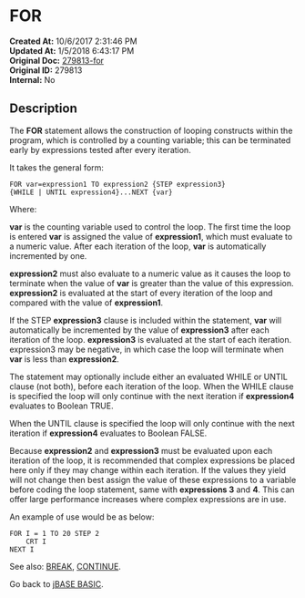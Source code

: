# FOR

**Created At:** 10/6/2017 2:31:46 PM  
**Updated At:** 1/5/2018 6:43:17 PM  
**Original Doc:** [279813-for](https://docs.jbase.com/36868-jbase-basic/279813-for)  
**Original ID:** 279813  
**Internal:** No  

## Description

The **FOR** statement allows the construction of looping constructs within the program, which is controlled by a counting variable; this can be terminated early by expressions tested after every
iteration.

It takes the general form:

```
FOR var=expression1 TO expression2 {STEP expression3}
{WHILE | UNTIL expression4}...NEXT {var}
```

Where:

**var** is the counting variable used to control the loop. The first time the loop is entered **var** is assigned the value of **expression1**, which must evaluate to a numeric value. After each iteration of the loop, **var** is automatically incremented by one.

**expression2** must also evaluate to a numeric value as it causes the loop to terminate when the value of **var** is greater than the value of this expression. **expression2** is evaluated at the start of every iteration of the loop and compared with the value of **expression1**.

If the STEP **expression3** clause is included within the statement, **var** will automatically be incremented by the value of **expression3** after each iteration of the loop. **expression3** is evaluated at the start of each iteration. expression3 may be negative, in which case the loop will terminate when **var** is less than **expression2**.

The statement may optionally include either an evaluated WHILE or UNTIL clause (not both), before each iteration of the loop. When the WHILE clause is specified the loop will only continue with the next iteration if **expression4** evaluates to Boolean TRUE.

When the UNTIL clause is specified the loop will only continue with the next iteration if **expression4** evaluates to Boolean FALSE.

Because **expression2** and **expression3** must be evaluated upon each iteration of the loop, it is recommended that complex expressions be placed here only if they may change within each iteration. If the values they yield will not change then best assign the value of these expressions to a variable before coding the loop statement, same with **expressions 3** and **4**. This can offer large performance increases where complex expressions are in use.

An example of use would be as below:

```
FOR I = 1 TO 20 STEP 2
    CRT I
NEXT I
```

See also: [BREAK](./../break), [CONTINUE](./../continue).

Go back to [jBASE BASIC](./../jbase-basic-programmers-reference-guide).
